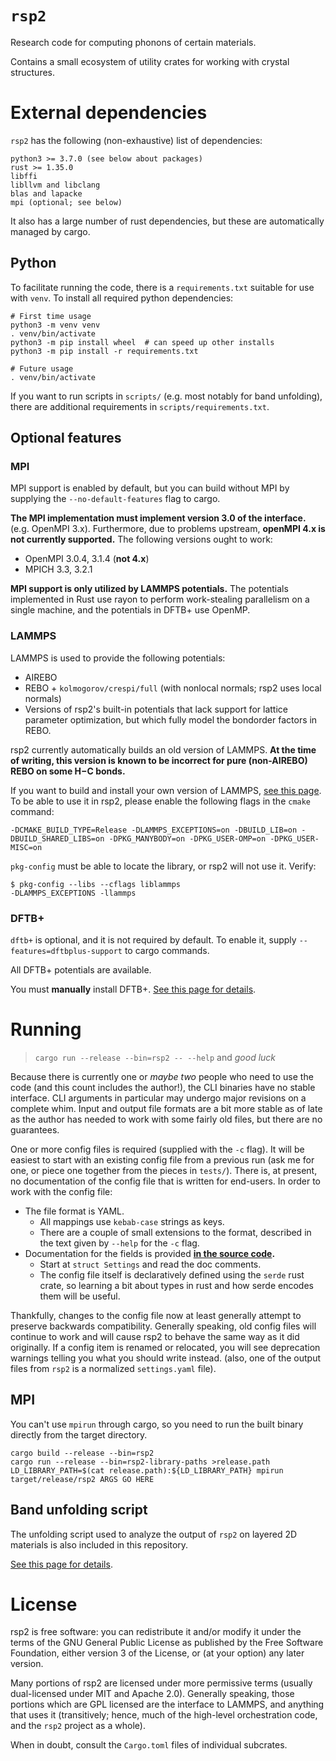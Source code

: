 # `rsp2`

Research code for computing phonons of certain materials.

Contains a small ecosystem of utility crates for working with crystal structures.

# External dependencies

`rsp2` has the following (non-exhaustive) list of dependencies:

```
python3 >= 3.7.0 (see below about packages)
rust >= 1.35.0
libffi
libllvm and libclang
blas and lapacke
mpi (optional; see below)
```

It also has a large number of rust dependencies, but these are automatically managed by cargo.

## Python

To facilitate running the code, there is a `requirements.txt` suitable for use with `venv`.  To install all required python dependencies:

```
# First time usage
python3 -m venv venv
. venv/bin/activate
python3 -m pip install wheel  # can speed up other installs
python3 -m pip install -r requirements.txt

# Future usage
. venv/bin/activate
```

If you want to run scripts in `scripts/` (e.g. most notably for band unfolding), there are additional requirements in `scripts/requirements.txt`.

## Optional features

### MPI

MPI support is enabled by default, but you can build without MPI by supplying the `--no-default-features` flag to cargo.

**The MPI implementation must implement version 3.0 of the interface.**  (e.g. OpenMPI 3.x).  Furthermore, due to problems upstream, **openMPI 4.x is not currently supported.**  The following versions ought to work:

* OpenMPI 3.0.4, 3.1.4 (**not 4.x**)
* MPICH 3.3, 3.2.1

**MPI support is only utilized by LAMMPS potentials.**  The potentials implemented in Rust use rayon to perform work-stealing parallelism on a single machine, and the potentials in DFTB+ use OpenMP.

### LAMMPS

LAMMPS is used to provide the following potentials:

* AIREBO
* REBO + `kolmogorov/crespi/full` (with nonlocal normals; rsp2 uses local normals)
* Versions of rsp2's built-in potentials that lack support for lattice parameter optimization, but which fully model the bondorder factors in REBO.

rsp2 currently automatically builds an old version of LAMMPS.  **At the time of writing, this version is known to be incorrect for pure (non-AIREBO) REBO on some H−C bonds.**

If you want to build and install your own version of LAMMPS, [see this page](https://github.com/lammps/lammps/blob/master/cmake/README.md). To be able to use it in rsp2, please enable the following flags in the `cmake` command:

```
-DCMAKE_BUILD_TYPE=Release -DLAMMPS_EXCEPTIONS=on -DBUILD_LIB=on -DBUILD_SHARED_LIBS=on -DPKG_MANYBODY=on -DPKG_USER-OMP=on -DPKG_USER-MISC=on
```

`pkg-config` must be able to locate the library, or rsp2 will not use it.  Verify:

```
$ pkg-config --libs --cflags liblammps
-DLAMMPS_EXCEPTIONS -llammps
```

### DFTB+

`dftb+` is optional, and it is not required by default.  To enable it, supply `--features=dftbplus-support` to cargo commands.

All DFTB+ potentials are available.

You must **manually** install DFTB+. [See this page for details](https://github.com/ExpHP/dftbplus-sys/blob/master/doc/installing-dftbplus.md).

# Running

> `cargo run --release --bin=rsp2 -- --help` and *good luck*

Because there is currently one or *maybe two* people who need to use the code (and this count includes the author!), the CLI binaries have no stable interface. CLI arguments in particular may undergo major revisions on a complete whim.  Input and output file formats are a bit more stable as of late as the author has needed to work with some fairly old files, but there are no guarantees.

One or more config files is required (supplied with the `-c` flag). It will be easiest to start with an existing config file from a previous run (ask me for one, or piece one together from the pieces in `tests/`). There is, at present, no documentation of the config file that is written for end-users.  In order to work with the config file:

* The file format is YAML.
  * All mappings use `kebab-case` strings as keys.
  * There are a couple of small extensions to the format, described in the text given by `--help` for the `-c` flag.
* Documentation for the fields is provided **[in the source code](https://github.com/ExpHP/rsp2/blob/master/src/tasks/config/config.rs).**
  * Start at `struct Settings` and read the doc comments.
  * The config file itself is declaratively defined using the `serde` rust crate, so learning a bit about types in rust and how serde encodes them will be useful.

Thankfully, changes to the config file now at least generally attempt to preserve backwards compatibility.  Generally speaking, old config files will continue to work and will cause rsp2 to behave the same way as it did originally.  If a config item is renamed or relocated, you will see deprecation warnings telling you what you should write instead. (also, one of the output files from `rsp2` is a normalized `settings.yaml` file).

## MPI

You can't use `mpirun` through cargo, so you need to run the built binary directly from the target directory.

```
cargo build --release --bin=rsp2
cargo run --release --bin=rsp2-library-paths >release.path
LD_LIBRARY_PATH=$(cat release.path):${LD_LIBRARY_PATH} mpirun target/release/rsp2 ARGS GO HERE
```

## Band unfolding script

The unfolding script used to analyze the output of `rsp2` on layered 2D materials is also included in this repository.

[See this page for details](https://github.com/ExpHP/rsp2/blob/master/doc/unfolding.md).

# License

rsp2 is free software: you can redistribute it and/or modify it under the terms of the GNU General Public License as published by the Free Software Foundation, either version 3 of the License, or (at your option) any later version.

Many portions of rsp2 are licensed under more permissive terms (usually dual-licensed under MIT and Apache 2.0). Generally speaking, those portions which are GPL licensed are the interface to LAMMPS, and anything that uses it (transitively; hence, much of the high-level orchestration code, and the `rsp2` project as a whole).

When in doubt, consult the `Cargo.toml` files of individual subcrates.
